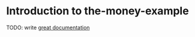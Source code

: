 # Introduction to the-money-example

TODO: write [great documentation](http://jacobian.org/writing/what-to-write/)

